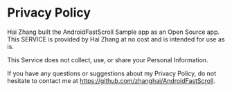 # Privacy Policy

Hai Zhang built the AndroidFastScroll Sample app as an Open Source app. This SERVICE is provided by Hai Zhang at no cost and is intended for use as is.

This Service does not collect, use, or share your Personal Information.

If you have any questions or suggestions about my Privacy Policy, do not hesitate to contact me at https://github.com/zhanghai/AndroidFastScroll.
